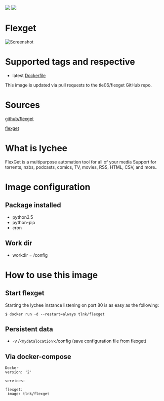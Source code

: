 [![](https://images.microbadger.com/badges/image/tlnk/flexget.svg)](https://microbadger.com/images/tlnk/flexget "Get your own image badge on microbadger.com") [![](https://images.microbadger.com/badges/version/tlnk/flexget.svg)](https://microbadger.com/images/tlnk/flexget "Get your own version badge on microbadger.com")

# Flexget

![Screenshot](https://flexget.com/_static/flexget.png)

# Supported tags and respective

* latest [Dockerfile](https://github.com/tle06/flexget/blob/master/Dockerfile)

This image is updated via pull requests to the tle06/flexget GitHub repo.

# Sources
[github/flexget](https://github.com/tle06/flexget.git)

[flexget](https://flexget.com/)

# What is lychee
FlexGet is a multipurpose automation tool for all of your media
Support for torrents, nzbs, podcasts, comics, TV, movies, RSS, HTML, CSV, and more..

# Image configuration
## Package installed
* python3.5
* python-pip
* cron

## Work dir
* workdir = /config

# How to use this image
## Start flexget

Starting the lychee instance listening on port 80 is as easy as the following:
``` Docker
$ docker run -d --restart=always tlnk/flexget
```

## Persistent data

* -v /`<mydatalocation>`:/config (save configuration file from flexget)

## Via docker-compose

```
Docker
version: '2'

services:

flexget:
 image: tlnk/flexget

```
